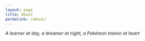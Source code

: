 ```yaml
---
layout: page
title: About
permalink: /about/
---
```

*A learner at day, a dreamer at night, a Pokémon trainer at heart*

